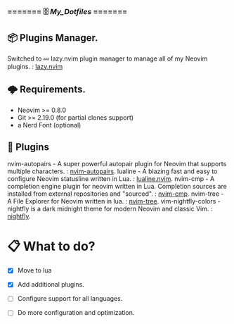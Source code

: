 ### ======= 🗄️  _My_Dotfiles_ ======= 

## 📦 Plugins Manager.
Switched to 💤 lazy.nvim plugin manager to manage all of my Neovim plugins.
: [lazy.nvim](https://github.com/folke/lazy.nvim)

## 🌩️ Requirements.

- Neovim >= 0.8.0 
- Git >= 2.19.0 (for partial clones support)
- a Nerd Font (optional)

## 🔌 Plugins

nvim-autopairs - A super powerful autopair plugin for Neovim that supports multiple characters.
: [nvim-autopairs](https://github.com/windwp/nvim-autopairs).
lualine - A blazing fast and easy to configure Neovim statusline written in Lua.
: [lualine.nvim](https://github.com/nvim-lualine/lualine.nvim).
nvim-cmp - A completion engine plugin for neovim written in Lua. Completion sources are installed from external repositories and "sourced".
: [nvim-cmp](https://github.com/hrsh7th/nvim-cmp).
nvim-tree - A File Explorer for Neovim written in lua.
: [nvim-tree](https://github.com/nvim-tree/nvim-tree.lua).
vim-nightfly-colors - nightfly is a dark midnight theme for modern Neovim and classic Vim.
: [nightfly](https://github.com/bluz71/vim-nightfly-colors).


# 📋 What to do?

- [x] Move to lua
- [x] Add additional plugins.
- [ ] Configure support for all languages.
- [ ] Do more configuration and optimization.

